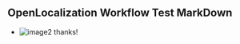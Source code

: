 ## OpenLocalization Workflow Test MarkDown
* ![image2](.\4af5c7f5-ff73-482b-9cfc-74dd58728c27.png) 
thanks!
